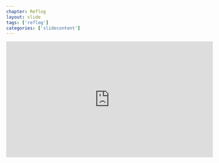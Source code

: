```yaml
---
chapter: Reflog
layout: slide
tags: ['reflog']
categories: ['slidecontent']
---
```


<iframe width="560" height="315" src="https://www.youtube-nocookie.com/embed/LIxxxMEoMMo?rel=0" frameborder="0" allowfullscreen></iframe>
